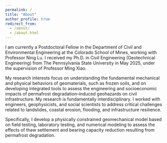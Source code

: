 ```yaml
---
permalink: /
title: "About"
author_profile: true
redirect_from: 
  - /about/
  - /about.html
---
```


I am currently a Postdoctoral Fellow in the Department of Civil and Environmental Engineering at the Colorado School of Mines, working with Professor Ning Lu. I received my Ph.D. in Civil Engineering (Geotechnical Engineering) from The Pennsylvania State University in May 2025, under the supervision of Professor Ming Xiao.

My research interests focus on understanding the fundamental mechanical and physical behaviors of geomaterials, such as frozen soils, and on developing integrated tools to assess the engineering and socioeconomic impacts of permafrost degradation–induced geohazards on civil infrastructure. My research is fundamentally interdisciplinary. I worked with engineers, geophysicists, and social scientists to address critical challenges related to landslides, coastal erosion, flooding, and infrastructure resilience.

Specifically, I develop a physically constrained geomechanical model based on field testing, laboratory testing, and numerical modeling to assess the effects of thaw settlement and bearing capacity reduction resulting from permafrost degradation. 
